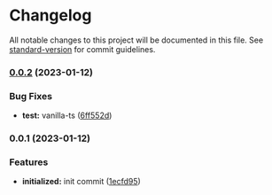 # Changelog

All notable changes to this project will be documented in this file. See [standard-version](https://github.com/conventional-changelog/standard-version) for commit guidelines.

### [0.0.2](https://github.com/eunchurn/create-eunchurn-app/compare/v0.0.1...v0.0.2) (2023-01-12)


### Bug Fixes

* **test:** vanilla-ts ([6ff552d](https://github.com/eunchurn/create-eunchurn-app/commit/6ff552d4d18332dc6fd5ab00dd819900e1f09abe))

### 0.0.1 (2023-01-12)


### Features

* **initialized:** init commit ([1ecfd95](https://github.com/eunchurn/create-eunchurn-app/commit/1ecfd951af29893fdc646ed772f2d6de3b721262))
